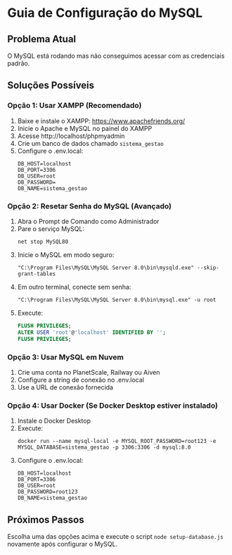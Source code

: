 # Guia de Configuração do MySQL

## Problema Atual
O MySQL está rodando mas não conseguimos acessar com as credenciais padrão.

## Soluções Possíveis

### Opção 1: Usar XAMPP (Recomendado)
1. Baixe e instale o XAMPP: https://www.apachefriends.org/
2. Inicie o Apache e MySQL no painel do XAMPP
3. Acesse http://localhost/phpmyadmin
4. Crie um banco de dados chamado `sistema_gestao`
5. Configure o .env.local:
   ```
   DB_HOST=localhost
   DB_PORT=3306
   DB_USER=root
   DB_PASSWORD=
   DB_NAME=sistema_gestao
   ```

### Opção 2: Resetar Senha do MySQL (Avançado)
1. Abra o Prompt de Comando como Administrador
2. Pare o serviço MySQL:
   ```
   net stop MySQL80
   ```
3. Inicie o MySQL em modo seguro:
   ```
   "C:\Program Files\MySQL\MySQL Server 8.0\bin\mysqld.exe" --skip-grant-tables
   ```
4. Em outro terminal, conecte sem senha:
   ```
   "C:\Program Files\MySQL\MySQL Server 8.0\bin\mysql.exe" -u root
   ```
5. Execute:
   ```sql
   FLUSH PRIVILEGES;
   ALTER USER 'root'@'localhost' IDENTIFIED BY '';
   FLUSH PRIVILEGES;
   ```

### Opção 3: Usar MySQL em Nuvem
1. Crie uma conta no PlanetScale, Railway ou Aiven
2. Configure a string de conexão no .env.local
3. Use a URL de conexão fornecida

### Opção 4: Usar Docker (Se Docker Desktop estiver instalado)
1. Instale o Docker Desktop
2. Execute:
   ```
   docker run --name mysql-local -e MYSQL_ROOT_PASSWORD=root123 -e MYSQL_DATABASE=sistema_gestao -p 3306:3306 -d mysql:8.0
   ```
3. Configure o .env.local:
   ```
   DB_HOST=localhost
   DB_PORT=3306
   DB_USER=root
   DB_PASSWORD=root123
   DB_NAME=sistema_gestao
   ```

## Próximos Passos
Escolha uma das opções acima e execute o script `node setup-database.js` novamente após configurar o MySQL.